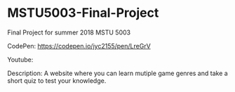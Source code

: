 # MSTU5003-Final-Project
Final Project for summer 2018 MSTU 5003

CodePen: https://codepen.io/jyc2155/pen/LreGrV

Youtube: 

Description: A website where you can learn mutiple game genres and take a short quiz to test your knowledge. 

